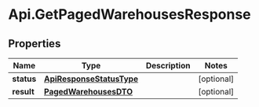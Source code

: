 # Api.GetPagedWarehousesResponse

## Properties

Name | Type | Description | Notes
------------ | ------------- | ------------- | -------------
**status** | [**ApiResponseStatusType**](ApiResponseStatusType.md) |  | [optional] 
**result** | [**PagedWarehousesDTO**](PagedWarehousesDTO.md) |  | [optional] 


